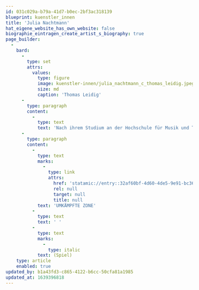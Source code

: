 ```yaml
---
id: 031c029a-b79a-41d7-b0ec-2bf3ac318139
blueprint: kuenstler_innen
title: 'Julia Nachtmann'
hat_eigene_website_has_own_website: false
biographie_eintragen_create_artist_s_biography: true
page_builder:
  -
    bard:
      -
        type: set
        attrs:
          values:
            type: figure
            image: kuenstler-innen/julia_nachtmann_c_thomas_leidig.jpeg
            size: md
            caption: 'Thomas Leidig'
      -
        type: paragraph
        content:
          -
            type: text
            text: 'Nach ihrem Studium an der Hochschule für Musik und Theater in Hamburg, wird Julia Nachtmann 2005 ans „Junge Schauspielhaus“ engagiert. Nach zwei Jahren wechselt sie ins Ensemble des „großen“ Schauspielhauses, wo sie einige Jahre zu sehen ist. Seit 2013 arbeitet sie als freischaffende Schauspielerin, spielt als Gast am Theater Basel und am Deutschen Theater Berlin und hat verschiedene Rollen in Kino- und Fernsehﬁlmen. Sie ist Sprecherin zahlreicher Hörbücher, wirkt in diversen Hörspielen und Dokumentationen mit und spricht regelmäßig Sendungen beim NDR ein.'
      -
        type: paragraph
        content:
          -
            type: text
            marks:
              -
                type: link
                attrs:
                  href: 'statamic://entry::32af60bf-4d60-4de5-9e91-bc36ac8a4a14'
                  rel: null
                  target: null
                  title: null
            text: 'UMKÄMPFTE ZONE'
          -
            type: text
            text: ' '
          -
            type: text
            marks:
              -
                type: italic
            text: (Spiel)
    type: article
    enabled: true
updated_by: b1a43fd3-c865-4122-b6cc-50cfa81a1985
updated_at: 1639396818
---
```

